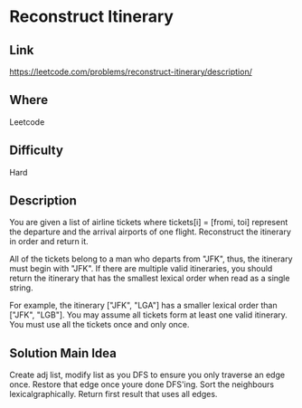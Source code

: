 # Reconstruct Itinerary

## Link

https://leetcode.com/problems/reconstruct-itinerary/description/

## Where

Leetcode

## Difficulty

Hard

## Description

You are given a list of airline tickets where tickets[i] = [fromi, toi] represent the departure and the arrival airports of one flight. Reconstruct the itinerary in order and return it.

All of the tickets belong to a man who departs from "JFK", thus, the itinerary must begin with "JFK". If there are multiple valid itineraries, you should return the itinerary that has the smallest lexical order when read as a single string.

For example, the itinerary ["JFK", "LGA"] has a smaller lexical order than ["JFK", "LGB"].
You may assume all tickets form at least one valid itinerary. You must use all the tickets once and only once.

## Solution Main Idea

Create adj list, modify list as you DFS to ensure you only traverse an edge once. Restore that edge once youre done DFS'ing.
Sort the neighbours lexicalgraphically. Return first result that uses all edges.
